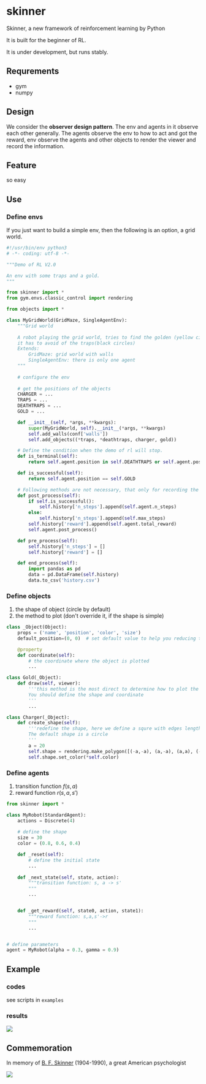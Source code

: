 # skinner
Skinner, a new framework of reinforcement learning by Python

It is built for the beginner of RL.



It is under development, but runs stably.



## Requrements

- gym
- numpy

## Design

We consider the **observer design pattern**. The env and agents in it observe each other generally. The agents observe the env to how to act and got the reward, env observe the agents and other objects to render the viewer and record the information.

## Feature

so easy

## Use

### Define envs

If you just want to build a simple env, then the following is an option, a grid world.

```python
#!/usr/bin/env python3
# -*- coding: utf-8 -*-

"""Demo of RL V2.0

An env with some traps and a gold.
"""

from skinner import *
from gym.envs.classic_control import rendering

from objects import *

class MyGridWorld(GridMaze, SingleAgentEnv):
    """Grid world
    
    A robot playing the grid world, tries to find the golden (yellow circle), meanwhile
    it has to avoid of the traps(black circles)
    Extends:
        GridMaze: grid world with walls
        SingleAgentEnv: there is only one agent
    """
    
    # configure the env
    
    # get the positions of the objects
    CHARGER = ...
    TRAPS = ...
    DEATHTRAPS = ...
    GOLD = ...

    def __init__(self, *args, **kwargs):
        super(MyGridWorld, self).__init__(*args, **kwargs)
        self.add_walls(conf['walls'])
        self.add_objects((*traps, *deathtraps, charger, gold))

    # Define the condition when the demo of rl will stop.
    def is_terminal(self):
        return self.agent.position in self.DEATHTRAPS or self.agent.position == self.GOLD or self.agent.power<=0

    def is_successful(self):
        return self.agent.position == self.GOLD

    # Following methods are not necessary, that only for recording the process of rl
    def post_process(self):
        if self.is_successful():
            self.history['n_steps'].append(self.agent.n_steps)
        else:
            self.history['n_steps'].append(self.max_steps)
        self.history['reward'].append(self.agent.total_reward)
        self.agent.post_process()

    def pre_process(self):
        self.history['n_steps'] = []
        self.history['reward'] = []

    def end_process(self):
        import pandas as pd
        data = pd.DataFrame(self.history)
        data.to_csv('history.csv')


```



### Define objects

1. the shape of object (circle by default)
2. the method to plot (don't override it, if the shape is simple)

```python
class _Object(Object):
    props = ('name', 'position', 'color', 'size')
    default_position=(0, 0)  # set default value to help you reducing the codes when creating an object

    @property
    def coordinate(self):
        # the coordinate where the object is plotted
        ...

class Gold(_Object):
    def draw(self, viewer):
        '''this method is the most direct to determine how to plot the object
        You should define the shape and coordinate
        '''
        ...

class Charger(_Object):
    def create_shape(self):
        '''redefine the shape, here we define a squre with edges length of 40.
        The default shape is a circle
        '''
        a = 20
        self.shape = rendering.make_polygon([(-a,-a), (a,-a), (a,a), (-a,a)])
        self.shape.set_color(*self.color)
```



### Define agents

1. transition function $f(s,a)$
2. reward function $r(s,a,s')$

```python
from skinner import *

class MyRobot(StandardAgent):
    actions = Discrete(4)
    
    # define the shape
    size = 30
    color = (0.8, 0.6, 0.4)

    def _reset(self):
        # define the initial state
        ...
        
    def _next_state(self, state, action):
        """transition function: s, a -> s'
        """
        ...


    def _get_reward(self, state0, action, state1):
        """reward function: s,a,s'->r
        """
        ...


# define parameters
agent = MyRobot(alpha = 0.3, gamma = 0.9)
```


## Example

### codes

see scripts in `examples`

### results

![](performance.png)



## Commemoration

In memory of [B. F. Skinner](https://www.bfskinner.org/) (1904-1990), a great American psychologist

 ![](skinner.jpg)
